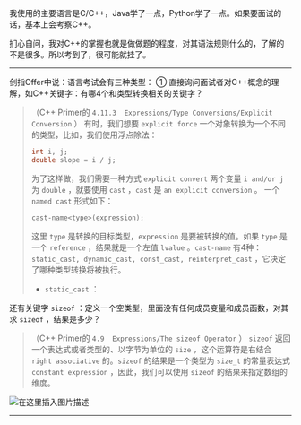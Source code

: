 
我使用的主要语言是C/C++，Java学了一点，Python学了一点。如果要面试的话，基本上会考察C++。

扪心自问，我对C++的掌握也就是做做题的程度，对其语法规则什么的，了解的不是很多。所以考到了，很可能就挂了。

---
剑指Offer中说：语言考试会有三种类型：
① 直接询问面试者对C++概念的理解，如C++关键字：有哪4个和类型转换相关的关键字？
> （C++ Primer的 `4.11.3  Expressions/Type Conversions/Explicit Conversion` ）
> 有时，我们想要 `explicit force` 一个对象转换为一个不同的类型，比如，我们使用浮点除法：
> ```cpp
> int i, j;
> double slope = i / j;
> ```
> 为了这样做，我们需要一种方式 `explicit convert` 两个变量 `i and/or j` 为 `double` ，就要使用 `cast` ，`cast` 是 `an explicit conversion` 。
> 一个 `named cast` 形式如下：
> ```cpp
> cast-name<type>(expression);
> ```
> 这里 `type` 是转换的目标类型，`expression` 是要被转换的值。如果 `type` 是一个 `reference` ，结果就是一个左值 `lvalue` 。`cast-name` 有4种：`static_cast, dynamic_cast, const_cast, reinterpret_cast` ，它决定了哪种类型转换将被执行。
> - `static_cast` ：

还有关键字 `sizeof` ：定义一个空类型，里面没有任何成员变量和成员函数，对其求 `sizeof` ，结果是多少？

> （C++ Primer的 `4.9  Expressions/The sizeof Operator` ）
> `sizeof` 返回一个表达式或者类型的、以字节为单位的 `size` ，这个运算符是右结合 `right associative` 的。`sizeof` 的结果是一个类型为 `size_t` 的常量表达式 `constant expression` ，因此，我们可以使用 `sizeof` 的结果来指定数组的维度。
> 
![在这里插入图片描述](https://img-blog.csdnimg.cn/20200727230942131.png?x-oss-process=image/watermark,type_ZmFuZ3poZW5naGVpdGk,shadow_10,text_aHR0cHM6Ly9ibG9nLmNzZG4ubmV0L215UmVhbGl6YXRpb24=,size_16,color_FFFFFF,t_70)


---
